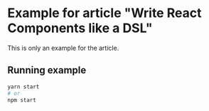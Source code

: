 # Example for article "Write React Components like a DSL"

This is only an example for the article.

## Running example

```bash
yarn start
# or
npm start
```
